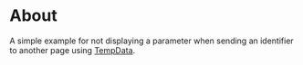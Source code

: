 ﻿# About

A simple example for not displaying a parameter when sending an identifier to another page using [TempData](https://learn.microsoft.com/en-us/aspnet/core/fundamentals/app-state?view=aspnetcore-9.0#tempdata).
